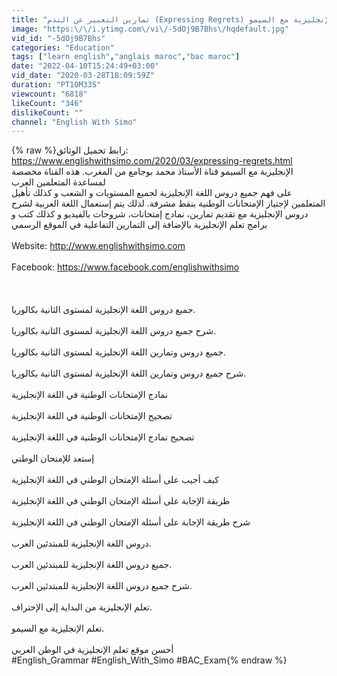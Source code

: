 ```yaml
---
title: "تمارين التعبير عن الندم (Expressing Regrets) مع التصحيح | الإنجليزية مع السيمو"
image: "https:\/\/i.ytimg.com\/vi\/-5dOj9B7Bhs\/hqdefault.jpg"
vid_id: "-5dOj9B7Bhs"
categories: "Education"
tags: ["learn english","anglais maroc","bac maroc"]
date: "2022-04-10T15:24:49+03:00"
vid_date: "2020-03-28T18:09:59Z"
duration: "PT10M33S"
viewcount: "6818"
likeCount: "346"
dislikeCount: ""
channel: "English With Simo"
---
```

{% raw %}رابط تحميل الوثائق:  <br /><a rel="nofollow" target="blank" href="https://www.englishwithsimo.com/2020/03/expressing-regrets.html">https://www.englishwithsimo.com/2020/03/expressing-regrets.html</a><br />الإنجليزية مع السيمو قناة الأستاذ محمد بوجامع من المغرب. هذه القناة مخصصة لمساعدة المتعلمين العرب <br />على فهم جميع دروس اللغة الإنجليزية لجميع المستويات و الشعب و كذلك تأهيل المتعلمين لإجتياز الإمتحانات الوطنية بنقط مشرفة. لذلك يتم إستعمال اللغة العربية لشرح دروس الإنجليزية مع تقديم تمارين، نمادج إمتحانات، شروحات بالفيديو و كذلك كتب و برامج تعلم الإنجليزية بالإضافة إلى التمارين التفاعلية في الموقع الرسمي<br /><br />Website: <a rel="nofollow" target="blank" href="http://www.englishwithsimo.com">http://www.englishwithsimo.com</a><br /><br />Facebook: <a rel="nofollow" target="blank" href="https://www.facebook.com/englishwithsimo">https://www.facebook.com/englishwithsimo</a> <br /><br /><br /><br />جميع دروس اللغة الإنجليزية لمستوى الثانية بكالوريا.<br /><br />شرح جميع دروس اللغة الإنجليزية لمستوى الثانية بكالوريا.<br /><br />جميع دروس وتمارين اللغة الإنجليزية لمستوى الثانية بكالوريا.<br /><br />شرح جميع دروس وتمارين اللغة الإنجليزية لمستوى الثانية بكالوريا.<br /><br />نمادج الإمتحانات الوطنية في اللغة الإنجليزية<br /><br />تصحيح الإمتحانات الوطنية في اللغة الإنجليزية<br /><br />تصحيح نمادج الإمتحانات الوطنية في اللغة الإنجليزية<br /><br />إستعد للإمتحان الوطني <br /><br />كيف أجيب على أسئلة الإمتحان الوطني في اللغة الإنجليزية<br /><br />طريقة الإجابة على أسئلة الإمتحان الوطني في اللغة الإنجليزية<br /><br />شرح طريقة الإجابة على أسئلة الإمتحان الوطني في اللغة الإنجليزية<br /><br />دروس اللغة الإنجليزية للمبتدئين العرب.<br /><br />جميع دروس اللغة الإنجليزية للمبتدئين العرب.<br /><br />شرح جميع دروس اللغة الإنجليزية للمبتدئين العرب.<br /><br />تعلم الإنجليزية من البداية إلى الإحتراف.<br /><br />تعلم الإنجليزية مع السيمو.<br /><br />أحسن موقع تعلم الإنجليزية في الوطن العربي<br />#English_Grammar #English_With_Simo #BAC_Exam{% endraw %}
